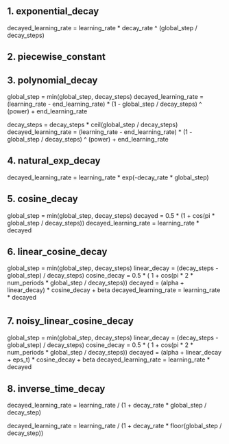 
## 1. exponential_decay
decayed_learning_rate = learning_rate *
decay_rate ^ (global_step / decay_steps)

## 2. piecewise_constant

## 3. polynomial_decay
  global_step = min(global_step, decay_steps)
  decayed_learning_rate = (learning_rate - end_learning_rate) *
                          (1 - global_step / decay_steps) ^ (power) +
                          end_learning_rate


  decay_steps = decay_steps * ceil(global_step / decay_steps)
  decayed_learning_rate = (learning_rate - end_learning_rate) *
                          (1 - global_step / decay_steps) ^ (power) +
                          end_learning_rate 
## 4. natural_exp_decay
decayed_learning_rate = learning_rate * exp(-decay_rate * global_step)


## 5. cosine_decay
  global_step = min(global_step, decay_steps)
  decayed = 0.5 * (1 + cos(pi * global_step / decay_steps))
  decayed_learning_rate = learning_rate * decayed

## 6. linear_cosine_decay
  global_step = min(global_step, decay_steps)
  linear_decay = (decay_steps - global_step) / decay_steps)
  cosine_decay = 0.5 * (
      1 + cos(pi * 2 * num_periods * global_step / decay_steps))
  decayed = (alpha + linear_decay) * cosine_decay + beta
  decayed_learning_rate = learning_rate * decayed


## 7. noisy_linear_cosine_decay 　
  global_step = min(global_step, decay_steps)
  linear_decay = (decay_steps - global_step) / decay_steps)
  cosine_decay = 0.5 * (
      1 + cos(pi * 2 * num_periods * global_step / decay_steps))
  decayed = (alpha + linear_decay + eps_t) * cosine_decay + beta
  decayed_learning_rate = learning_rate * decayed

## 8. inverse_time_decay
decayed_learning_rate = learning_rate / (1 + decay_rate * global_step / decay_step)

decayed_learning_rate = learning_rate / (1 + decay_rate * floor(global_step / decay_step))